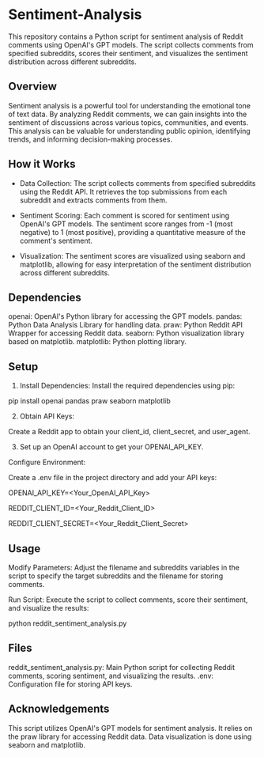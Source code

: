 # Sentiment-Analysis

This repository contains a Python script for sentiment analysis of Reddit comments using OpenAI's GPT models. The script collects comments from specified subreddits, scores their sentiment, and visualizes the sentiment distribution across different subreddits.

## Overview

Sentiment analysis is a powerful tool for understanding the emotional tone of text data. By analyzing Reddit comments, we can gain insights into the sentiment of discussions across various topics, communities, and events. This analysis can be valuable for understanding public opinion, identifying trends, and informing decision-making processes.

## How it Works

- Data Collection: The script collects comments from specified subreddits using the Reddit API. It retrieves the top submissions from each subreddit and extracts comments from them.

- Sentiment Scoring: Each comment is scored for sentiment using OpenAI's GPT models. The sentiment score ranges from -1 (most negative) to 1 (most positive), providing a quantitative measure of the comment's sentiment.

- Visualization: The sentiment scores are visualized using seaborn and matplotlib, allowing for easy interpretation of the sentiment distribution across different subreddits.

## Dependencies

openai: OpenAI's Python library for accessing the GPT models.
pandas: Python Data Analysis Library for handling data.
praw: Python Reddit API Wrapper for accessing Reddit data.
seaborn: Python visualization library based on matplotlib.
matplotlib: Python plotting library.

## Setup

1. Install Dependencies: Install the required dependencies using pip:

pip install openai pandas praw seaborn matplotlib

2. Obtain API Keys:

Create a Reddit app to obtain your client_id, client_secret, and user_agent.

3. Set up an OpenAI account to get your OPENAI_API_KEY.

Configure Environment:

Create a .env file in the project directory and add your API keys:

OPENAI_API_KEY=<Your_OpenAI_API_Key>

REDDIT_CLIENT_ID=<Your_Reddit_Client_ID>

REDDIT_CLIENT_SECRET=<Your_Reddit_Client_Secret>

## Usage

Modify Parameters: Adjust the filename and subreddits variables in the script to specify the target subreddits and the filename for storing comments.

Run Script: Execute the script to collect comments, score their sentiment, and visualize the results:

python reddit_sentiment_analysis.py

## Files
reddit_sentiment_analysis.py: Main Python script for collecting Reddit comments, scoring sentiment, and visualizing the results.
.env: Configuration file for storing API keys.

## Acknowledgements
This script utilizes OpenAI's GPT models for sentiment analysis.
It relies on the praw library for accessing Reddit data.
Data visualization is done using seaborn and matplotlib.
